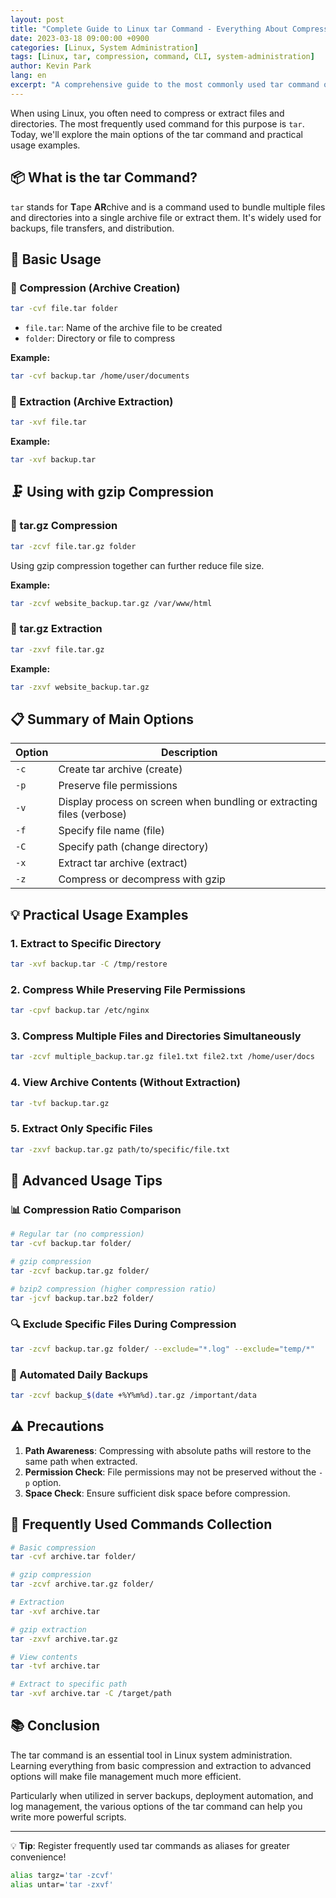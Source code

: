 ```yaml
---
layout: post
title: "Complete Guide to Linux tar Command - Everything About Compression and Extraction"
date: 2023-03-18 09:00:00 +0900
categories: [Linux, System Administration]
tags: [Linux, tar, compression, command, CLI, system-administration]
author: Kevin Park
lang: en
excerpt: "A comprehensive guide to the most commonly used tar command options and practical examples in Linux. Master compression, extraction, and various options all at once."
---
```


When using Linux, you often need to compress or extract files and directories. The most frequently used command for this purpose is `tar`. Today, we'll explore the main options of the tar command and practical usage examples.

## 📦 What is the tar Command?

`tar` stands for **T**ape **AR**chive and is a command used to bundle multiple files and directories into a single archive file or extract them. It's widely used for backups, file transfers, and distribution.

## 🔧 Basic Usage

### 📁 Compression (Archive Creation)

```bash
tar -cvf file.tar folder
```

- `file.tar`: Name of the archive file to be created
- `folder`: Directory or file to compress

**Example:**
```bash
tar -cvf backup.tar /home/user/documents
```

### 📂 Extraction (Archive Extraction)

```bash
tar -xvf file.tar
```

**Example:**
```bash
tar -xvf backup.tar
```

## 🗜️ Using with gzip Compression

### 📁 tar.gz Compression

```bash
tar -zcvf file.tar.gz folder
```

Using gzip compression together can further reduce file size.

**Example:**
```bash
tar -zcvf website_backup.tar.gz /var/www/html
```

### 📂 tar.gz Extraction

```bash
tar -zxvf file.tar.gz
```

**Example:**
```bash
tar -zxvf website_backup.tar.gz
```

## 📋 Summary of Main Options

| **Option** | **Description** |
|-----------|----------------|
| `-c` | Create tar archive (create) |
| `-p` | Preserve file permissions |
| `-v` | Display process on screen when bundling or extracting files (verbose) |
| `-f` | Specify file name (file) |
| `-C` | Specify path (change directory) |
| `-x` | Extract tar archive (extract) |
| `-z` | Compress or decompress with gzip |

## 💡 Practical Usage Examples

### 1. Extract to Specific Directory

```bash
tar -xvf backup.tar -C /tmp/restore
```

### 2. Compress While Preserving File Permissions

```bash
tar -cpvf backup.tar /etc/nginx
```

### 3. Compress Multiple Files and Directories Simultaneously

```bash
tar -zcvf multiple_backup.tar.gz file1.txt file2.txt /home/user/docs
```

### 4. View Archive Contents (Without Extraction)

```bash
tar -tvf backup.tar.gz
```

### 5. Extract Only Specific Files

```bash
tar -zxvf backup.tar.gz path/to/specific/file.txt
```

## 🚀 Advanced Usage Tips

### 📊 Compression Ratio Comparison

```bash
# Regular tar (no compression)
tar -cvf backup.tar folder/

# gzip compression
tar -zcvf backup.tar.gz folder/

# bzip2 compression (higher compression ratio)
tar -jcvf backup.tar.bz2 folder/
```

### 🔍 Exclude Specific Files During Compression

```bash
tar -zcvf backup.tar.gz folder/ --exclude="*.log" --exclude="temp/*"
```

### 📅 Automated Daily Backups

```bash
tar -zcvf backup_$(date +%Y%m%d).tar.gz /important/data
```

## ⚠️ Precautions

1. **Path Awareness**: Compressing with absolute paths will restore to the same path when extracted.
2. **Permission Check**: File permissions may not be preserved without the `-p` option.
3. **Space Check**: Ensure sufficient disk space before compression.

## 🎯 Frequently Used Commands Collection

```bash
# Basic compression
tar -cvf archive.tar folder/

# gzip compression
tar -zcvf archive.tar.gz folder/

# Extraction
tar -xvf archive.tar

# gzip extraction
tar -zxvf archive.tar.gz

# View contents
tar -tvf archive.tar

# Extract to specific path
tar -xvf archive.tar -C /target/path
```

## 📚 Conclusion

The tar command is an essential tool in Linux system administration. Learning everything from basic compression and extraction to advanced options will make file management much more efficient.

Particularly when utilized in server backups, deployment automation, and log management, the various options of the tar command can help you write more powerful scripts.

---

💡 **Tip**: Register frequently used tar commands as aliases for greater convenience!

```bash
alias targz='tar -zcvf'
alias untar='tar -zxvf'
```